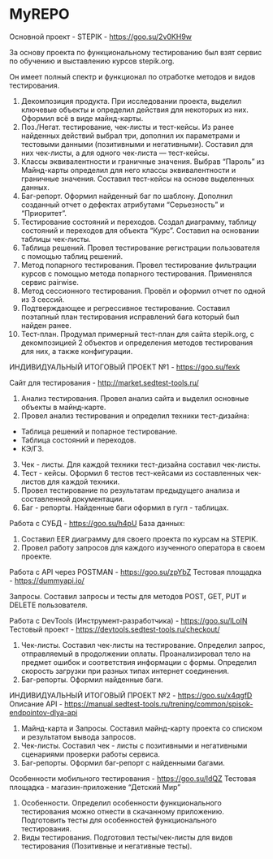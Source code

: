 # MyREPO
Основной проект - STEPIK - https://goo.su/2v0KH9w

За основу проекта по функциональному тестированию был взят сервис по обучению и выставлению курсов stepik.org. 

Он имеет полный спектр и функционал по отработке методов и видов тестирования.

1. Декомпозиция продукта. При исследовании проекта, выделил ключевые объекты и  определил действия для некоторых из них. Оформил всё в виде майнд-карты.
2. Поз./Негат. тестирование, чек-листы и тест-кейсы. Из ранее найденных действий выбрал три, дополнил их параметрами и тестовыми данными (позитивными и негативными). Составил для них чек-листы, а для одного чек-листа — тест-кейсы.
3. Классы эквивалентности и граничные значения. Выбрав “Пароль” из Майнд-карты определил для него классы эквивалентности и граничные значения. Составил тест-кейсы на основе выделенных данных.
4. Баг-репорт. Оформил найденный баг по шаблону. Дополнил созданный отчет о дефектах атрибутами “Серьезность” и “Приоритет”.
5. Тестирование состояний и переходов. Создал диаграмму, таблицу состояний и переходов для объекта “Курс”. Составил на основании таблицы чек-листы.
6. Таблица решений. Провел тестирование регистрации пользователя с помощью таблиц решений.
7. Метод попарного тестирования. Провел тестирование фильтрации курсов с помощью метода попарного тестирования. Применялся сервис pairwise.
8. Метод сессионного тестирования. Провёл и оформил отчет по одной из 3 сессий.
9. Подтверждающее и регрессивное тестирование. Составил поэтапный план тестирования исправлений бага который был найден ранее.
10. Тест-план. Продумал примерный тест-план для сайта stepik.org, с декомпозицией 2 объектов и определения методов тестирования для них, а также конфигурации.

ИНДИВИДУАЛЬНЫЙ ИТОГОВЫЙ ПРОЕКТ №1 - https://goo.su/fexk

Сайт для тестирования - http://market.sedtest-tools.ru/

1. Анализ тестирования. Провел анализ сайта и выделил основные объекты в майнд-карте.
2. Провел анализ тестирования и определил техники тест-дизайна:
  - Таблица решений и попарное тестирование.
  - Таблица состояний и переходов.
  - КЭ/ГЗ.
3. Чек - листы. Для каждой техники тест-дизайна составил чек-листы.
4. Тест - кейсы. Оформил 6 тестов тест-кейсами из составленных чек-листов для каждой техники.
5. Провел тестирование по результатам предыдущего анализа и составленной документации.
6. Баг - репорты. Найденные баги оформил в гугл - таблицах.

Работа с СУБД - https://goo.su/h4pU
База данных: 

1. Составил EER диаграмму для своего проекта по курсам на STEPIK.
2. Провел работу запросов для каждого изученного оператора в своем проекте.

Работа с API через POSTMAN - https://goo.su/zpYbZ
Тестовая площадка - https://dummyapi.io/

Запросы. Составил запросы и тесты для методов POST, GET,  PUT и DELETE пользователя.

Работа с DevTools (Инструмент-разработчика) - https://goo.su/lLoIN
Тестовый проект - https://devtools.sedtest-tools.ru/checkout/

1. Чек-листы. Составил чек-листы на тестирование. Определил запрос, отправляемый в продолжении оплаты. Проанализировал тело на предмет ошибок и соответствия информации с формы. Определил скорость загрузки при разных типах интернет соединения.
2. Баг-репорты. Оформил найденные баги.

ИНДИВИДУАЛЬНЫЙ ИТОГОВЫЙ ПРОЕКТ №2 - https://goo.su/x4qgfD
Описание API - https://manual.sedtest-tools.ru/trening/common/spisok-endpointov-dlya-api

1. Майнд-карта и Запросы. Составил майнд-карту проекта со списком и результатом вывода запросов.
2. Чек-листы. Составил чек - листы с позитивными и негативными сценариями проверки работы сервиса.
3. Баг-репорты. Оформил баг-репорт с найденными багами.


Особенности мобильного тестирования - https://goo.su/ldQZ
Тестовая площадка - магазин-приложение “Детский Мир”

1. Особенности. Определил особенности функционального тестирования можно отнести в скачанному приложению. Подготовить тесты для особенностей функционального тестирования.
2. Виды тестирования. Подготовил тесты/чек-листы для видов тестирования (Позитивные и негативные тесты).

